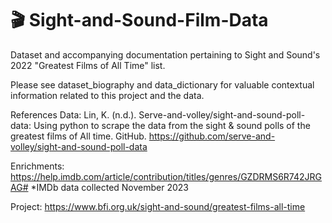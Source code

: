 # 🎬 Sight-and-Sound-Film-Data
Dataset and accompanying documentation pertaining to Sight and Sound's 2022 "Greatest Films of All Time" list.

Please see dataset_biography and data_dictionary for valuable contextual information related to this project and the data. 

References
Data: Lin, K. (n.d.). Serve-and-volley/sight-and-sound-poll-data: Using python to scrape the data from the sight &amp; sound polls of the greatest films of All time. GitHub. https://github.com/serve-and-volley/sight-and-sound-poll-data 

Enrichments: https://help.imdb.com/article/contribution/titles/genres/GZDRMS6R742JRGAG#
*IMDb data collected November 2023

Project: https://www.bfi.org.uk/sight-and-sound/greatest-films-all-time







